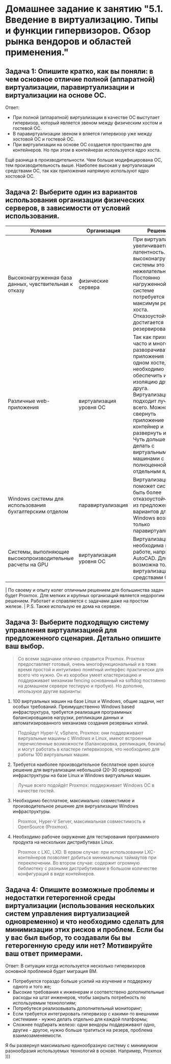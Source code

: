 # Домашнее задание к занятию "5.1. Введение в виртуализацию. Типы и функции гипервизоров. Обзор рынка вендоров и областей применения."

## Задача 1: Опишите кратко, как вы поняли: в чем основное отличие полной (аппаратной) виртуализации, паравиртуализации и виртуализации на основе ОС.
Ответ:
* При полной (аппаратной) виртуализации в качестве ОС выступает гипервизор, который является звеном между физическим хостом и гостевой ОС.
* В паравиртуализации звеном я вляется гипервизор уже между хостовой ОС и гостевой ОС.
* При виртуализации на основе ОС создается пространство для контейнеров. Но при этом в контейнерах используется ядро хоста. 

Ещё разница в производительности. Чем больше модифицирована ОС, тем производительность выше. 
Наиболее высокая у виртуализации средствами ОС, так как приложения напрямую используют ядро хостовой ОС.

## Задача 2: Выберите один из вариантов использования организации физических серверов, в зависимости от условий использования.

| Условия | Организация | Решение |
| --- | --- | --- |
| Высоконагруженная база данных, чувствительная к отказу | физические сервера | При виртуализации увеличивается латентность. Для высоконагруженной системы это нежелательно. Постоянно нагруженной системе потребуется максимум ресурсов хоста. Отказоустойчивость достигается резервированием  |
| Различные web-приложения | виртуализация уровня ОС | Так как приходится часто и много разворачивать веб-приложения на одном хосте, необходимо  обеспечить их изоляцию друг от друга. Виртуализация ОС подходит лучше всего. Можно свернуть приложение в контейнер и развернуть из него. Чуть дольше это делать с виртуальными машинами с полноценной ОС и отдельным ядром. |
| Windows системы для использования бухгалтерским отделом | паравиртуализация | Виртуализация поможет системе быть более отказоустойчивой, из предложенных вариантов для Windows возможна только паравиртуализация. |
| Системы, выполняющие высокопроизводительные расчеты на GPU | виртуализация уровня ОС | Виртуализация GPU необходима при работе, например, AutoCAD. Для GPU возможна только виртуализация средствами ОС |


| По своему и опыту колег отличным решением для большинства задач будет Proxmox. Для мелких и крупных организаций является недорогим решением. Работает и справляется с задачами даже на простом железе. |
P.S. Также использую ее дома на сервере.


## Задача 3: Выберите подходящую систему управления виртуализацией для предложенного сценария. Детально опишите ваш выбор.

>Со всеми задачами отлично справится Proxmox. Proxmox предоставляет готовый, очень многофункциональный 
>и в тоже время простой и интуитивно понятный интерфес практически для всего что нужно. 
>Он из коробки умеет кластеризацию и поддерживает механизм fencing основанный на softdog
>постоянно на домашнем сервере тестирую и пробую). Но дополню, ипользуюя другие варианты:

1. 100 виртуальных машин на базе Linux и Windows, общие задачи, нет особых требований. Преимущественно Windows based инфраструктура, требуется реализация программных балансировщиков нагрузки, репликации данных и автоматизированного механизма создания резервных копий.

> Подойдут Hyper-V, vSphere, Proxmox: они поддерживают виртуальные машины с Windows и Linux, имеют встроенные перечисленные возможности (балансировка, репликация, бекапы) и могут работать в кластере гипервизоров, что необходимо для работы 100 виртуальных машин. 

2. Требуется наиболее производительное бесплатное open source решение для виртуализации небольшой (20-30 серверов) инфраструктуры на базе Linux и Windows виртуальных машин.

>Лучше всего подойдёт Proxmox: поддерживает Windows ОС в качестве гостей.

3. Необходимо бесплатное, максимально совместимое и производительное решение для виртуализации Windows инфраструктуры.

>Proxmox, Hyper-V Server, максимальная совместимость и OpenSource (Proxmox).

4. Необходимо рабочее окружение для тестирования программного продукта на нескольких дистрибутивах Linux.

> Proxmox с LXC, LXD. В ервом случае: при использовании LXC-контейнеров позволяет добиться минимальных таймаутов при переключении. Во втором случае: содержит огромную библиотеку с разными дистрибутивами в большом количестве конфигураций в виде контейнеров.

## Задача 4: Опишите возможные проблемы и недостатки гетерогенной среды виртуализации (использования нескольких систем управления виртуализацией одновременно) и что необходимо сделать для минимизации этих рисков и проблем. Если бы у вас был выбор, то создавали бы вы гетерогенную среду или нет? Мотивируйте ваш ответ примерами.

Ответ: 
В ситуации когда используется несколько гипервизоров основной проблемой будет миграция ВМ. 
- Потребуется гораздо больше усилий на изучение и поддержку одного и того же;  
- Высокие требования к инженерам и соответствено дополнительные расходы на  штат инженеров, чтобы закрыть потребность по используемым технологиям;  
- Потребутеся реализовывать дополнительный мониторинг;   
- Если требуется интегрировать гипервизор с какими-то внешними системами - нужно делать отдельно для каждой платформы;  
- Сложнее подбирать железо: одни вендоры поддерживают одно, другие - другое, нужно больше тратиться на резерв, проблема взаимозаменяемости.  
 

Я бы развернул максимально единообразную систему с минимумом разнообразия используемых технологий в основе. Например, Proxmox )))  
